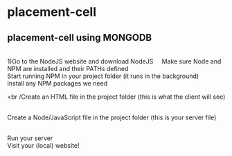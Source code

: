 # placement-cell

<h2>placement-cell using MONGODB</h2>

<br />1)Go to the NodeJS website and download NodeJS
 &nbsp; &nbsp;  Make sure Node and NPM are installed and their PATHs defined
<br /> Start running NPM in your project folder (it runs in the background)
<br />  Install any NPM packages we need


<br /Create an HTML file in the project folder (this is what the client will see)

<br />  Create a Node/JavaScript file in the project folder (this is your server file)


<br />Run your server
<br /> Visit your (local) website!
<br />  &nbsp; &nbsp; 





